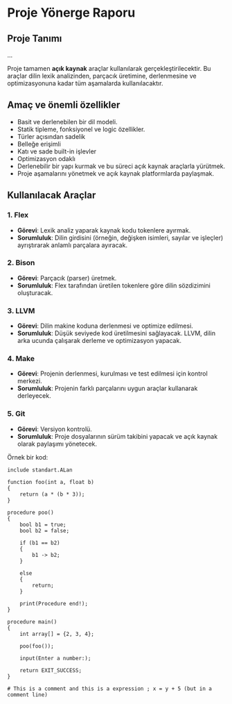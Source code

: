 # Proje Yönerge Raporu

## Proje Tanımı
...

Proje tamamen **açık kaynak** araçlar kullanılarak gerçekleştirilecektir. Bu araçlar dilin lexik analizinden, parçacık üretimine, derlenmesine ve optimizasyonuna kadar tüm aşamalarda kullanılacaktır.

## Amaç ve önemli özellikler
- Basit ve derlenebilen bir dil modeli.
- Statik tipleme, fonksiyonel ve logic özellikler.
- Türler açısından sadelik
- Belleğe erişimli
- Katı ve sade built-in işlevler
- Optimizasyon odaklı
- Derlenebilir bir yapı kurmak ve bu süreci açık kaynak araçlarla yürütmek.
- Proje aşamalarını yönetmek ve açık kaynak platformlarda paylaşmak.

## Kullanılacak Araçlar

### 1. **Flex**
- **Görevi**: Lexik analiz yaparak kaynak kodu tokenlere ayırmak.
- **Sorumluluk**: Dilin girdisini (örneğin, değişken isimleri, sayılar ve işleçler) ayrıştırarak anlamlı parçalara ayıracak.

### 2. **Bison**
- **Görevi**: Parçacık (parser) üretmek.
- **Sorumluluk**: Flex tarafından üretilen tokenlere göre dilin sözdizimini oluşturacak.

### 3. **LLVM**
- **Görevi**: Dilin makine koduna derlenmesi ve optimize edilmesi.
- **Sorumluluk**: Düşük seviyede kod üretilmesini sağlayacak. LLVM, dilin arka ucunda çalışarak derleme ve optimizasyon yapacak.

### 4. **Make**
- **Görevi**: Projenin derlenmesi, kurulması ve test edilmesi için kontrol
  merkezi.
- **Sorumluluk**: Projenin farklı parçalarını uygun araçlar kullanarak
  derleyecek.

### 5. **Git**
- **Görevi**: Versiyon kontrolü.
- **Sorumluluk**: Proje dosyalarının sürüm takibini yapacak ve açık kaynak olarak paylaşımı yönetecek.

Örnek bir kod:

```
include standart.ALan

function foo(int a, float b)
{
    return (a * (b * 3));
}

procedure poo()
{
    bool b1 = true;
    bool b2 = false;

    if (b1 == b2)
    {
        b1 -> b2;
    }

    else
    {
        return;
    }

    print(Procedure end!);
}

procedure main()
{
    int array[] = {2, 3, 4};

    poo(foo());

    input(Enter a number:);

    return EXIT_SUCCESS;
}

# This is a comment and this is a expression ; x = y + 5 (but in a comment line)
```
